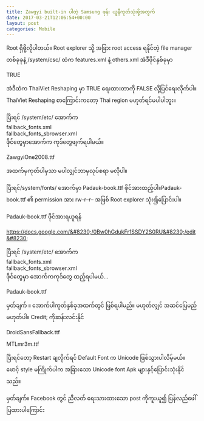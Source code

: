 ```yaml
---
title: Zawgyi built-in ပါ​တဲ့ Samsung ဖုန်း ယူ​နီ​ကုတ်​သုံး​ဖို့​အတွက်
date: 2017-03-21T12:06:54+00:00
layout: post
categories: Mobile
---
```

Root ရှိ​ဖို့​လို​ပါ​တယ်။ Root explorer သို့ အခြား root access ရ​နိုင်​တဲ့ file manager တစ်​ခု⁠ခု​နဲ့ /system/csc/ ထဲ​က features.xml နဲ့ others.xml အဲ​ဒီ​ဖိုင်​နှစ်​ခု​မှာ

TRUE

အဲဒီထဲက ThaiViet Reshaping မှာ TRUE ရေးထား​တာ​ကို FALSE လို့​ပြင်​ရေး​လိုက်​ပါ။ ThaiViet Reshaping စာ​ကြောင်း​ကတော့ Thai region မဟုတ်​ရင်​မ​ပါ⁠ပါ​ဘူး။

ပြီး​ရင် /system/etc/ အောက်​က  
fallback_fonts.xml  
fallback\_fonts\_sbrowser.xml  
ဖိုင်​တွေ​မှာ​အောက်​က ကုဒ်​တွေ​ဖျက်​ရ​ပါ​မယ်။

ZawgyiOne2008.ttf

အထက်​မှ​ကုတ်​ပါ​မှ​သာ မ​ပါ​လျှင်​ဘာ​မှ​လုပ်​စရာ မ​လို​ပါ။

ပြီး​ရင်/system/fonts/ အောက်​မှာ Padauk-book.ttf ဖိုင်​အား​ထည့်​ပါ။Padauk-book.ttf ၏ permission အား rw-r&#8211;r&#8211; အဖြစ် Root explorer သုံး​၍​ပြောင်း​ပါ။

Padauk-book.ttf ဖိုင်​အားရ​ယူ​ရန်

https://docs.google.com/&#8230;/0Bw0hGdukFr1SSDY2S0RU&#8230;/edit&#8230;

ပြီး​ရင် /system/etc/ အောက်​က  
fallback_fonts.xml  
fallback\_fonts\_sbrowser.xml  
ဖိုင်​တွေ​မှာ အောက်​က​ကုဒ်​တွေ ထည့်​ရ​ပါ​မယ်&#8230;

Padauk-book.ttf

မှတ်ချက် ။ အောက်​ပါ​ကုတ်​နှစ်​ခု​အထက်​တွင် ဖြစ်​ရ​ပါ​မည်။ မဟုတ်​လျှင် အဆင်​ပြေ​မည်​မဟုတ်​ပါ။ Credit; ကို​ဆန်း​လင်း​နိုင်

DroidSansFallback.ttf

MTLmr3m.ttf

ပြီးရင်တော့ Restart ချ​လိုက်​ရင် Default Font က Unicode ဖြစ်​သွား​ပါ​လိမ့်​မယ်။ ဖောင့် style မ​ကြိုက်​ပါ​က အခြား​သော Unicode font Apk များ​နှင့်​ပြောင်း​သုံး​နိုင်​သည်။

မှတ်ချက်။ Facebook တွင် ညီ​လတ် ရေးသား​ထား​သော post ကို​ကူး​ယူ​၍ ပြန်​လည်ဖေါ်​ပြ​ထား​ပါ​ကြောင်း